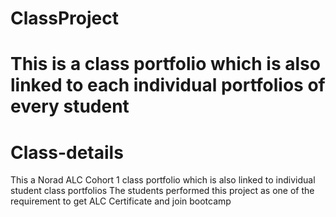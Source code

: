 # ClassProject
This is a class portfolio which is also linked to each individual portfolios of every student
=======
# Class-details
This a Norad ALC Cohort 1 class portfolio which is also linked to individual student class portfolios
The students performed this project as one of the requirement to get ALC Certificate and join bootcamp
>>>>>>> 

